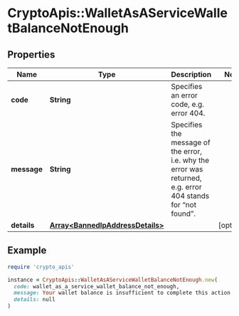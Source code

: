 # CryptoApis::WalletAsAServiceWalletBalanceNotEnough

## Properties

| Name | Type | Description | Notes |
| ---- | ---- | ----------- | ----- |
| **code** | **String** | Specifies an error code, e.g. error 404. |  |
| **message** | **String** | Specifies the message of the error, i.e. why the error was returned, e.g. error 404 stands for “not found”. |  |
| **details** | [**Array&lt;BannedIpAddressDetails&gt;**](BannedIpAddressDetails.md) |  | [optional] |

## Example

```ruby
require 'crypto_apis'

instance = CryptoApis::WalletAsAServiceWalletBalanceNotEnough.new(
  code: wallet_as_a_service_wallet_balance_not_enough,
  message: Your wallet balance is insufficient to complete this action. Please check for any pending transaction requests or add more funds.,
  details: null
)
```

